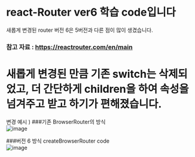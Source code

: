# react-Router ver6 학습 code입니다
새롭게 변경된 router 버전 6은 5버전과 다른 점이 많이 생겼습니다.
### 참고 자료 : https://reactrouter.com/en/main
# 새롭게 변경된 만큼 기존 switch는 삭제되었고, 더 간단하게 children을 하여 속성을 넘겨주고 받고 하기가 편해졌습니다.

변경 예시 ) 
###기존 BrowserRouter의 방식
<br/>
![image](https://user-images.githubusercontent.com/117058112/216617862-a25f143f-db6d-4ea2-96f4-30b17b64cdbf.png)

###버전 6 방식 createBrowserRouter code
<br/>
![image](https://user-images.githubusercontent.com/117058112/216618036-b630e2d3-96d8-4f30-b003-292002d16e6e.png)



